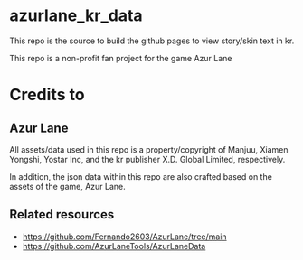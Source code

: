 # azurlane_kr_data
This repo is the source to build the github pages to view story/skin text in kr.

This repo is a non-profit fan project for the game Azur Lane

# Credits to
## Azur Lane
All assets/data used in this repo is a property/copyright of Manjuu, Xiamen Yongshi, Yostar Inc, and the kr publisher X.D. Global Limited, respectively.

In addition, the json data within this repo are also crafted based on the assets of the game, Azur Lane.

## Related resources
- https://github.com/Fernando2603/AzurLane/tree/main
- https://github.com/AzurLaneTools/AzurLaneData

